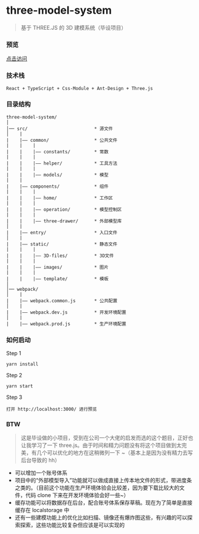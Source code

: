 # three-model-system

> 基于 THREE.JS 的 3D 建模系统（毕设项目）
 
### 预览 ###
 
[点击访问](https://hawkezhk.github.io/three-model-system/)

### 技术栈 ###

    React + TypeScript + Css-Module + Ant-Design + Three.js

### 目录结构 ###

```
three-model-system/
│
│── src/                         * 源文件
│    |
|    |—— common/                 * 公共文件
|    |    |
|    |    |—— constants/         * 常数
|    |    |
|    |    |—— helper/            * 工具方法
|    |    |
|    |    |—— models/            * 模型
|    |
|    |—— components/             * 组件
|    |    |
|    |    |—— home/              * 工作区
|    |    |
|    |    |—— operation/         * 模型控制区
|    |    |
|    |    |—— three-drawer/      * 外部模型库
│    |
|    |—— entry/                  * 入口文件
│    |
|    |—— static/                 * 静态文件
|    |    |
|    |    |—— 3D-files/          * 3D文件
|    |    |
|    |    |—— images/            * 图片
|    |    |
|    |    |—— template/          * 模板
│
│── webpack/
│    |
|    |—— webpack.common.js       * 公共配置
│    |
|    |—— webpack.dev.js          * 开发环境配置
│    |
|    |—— webpack.prod.js         * 生产环境配置
```

### 如何启动 ###

Step 1
```
yarn install
```

Step 2
```
yarn start
```

Step 3
```
打开 http://localhost:3000/ 进行预览
```

### BTW ###

> 这是毕设做的小项目，受到在公司一个大佬的启发而选的这个题目，正好也让我学习了一下 three.js。由于时间和精力问题没有将这个项目做到太完美，有几个可以优化的地方在这稍微列一下 ~（基本上是因为没有精力去写后台导致的 hh）

+ 可以增加一个账号体系
+ 项目中的“外部模型导入”功能就可以做成直接上传本地文件的形式，带进度条之类的。（目前这个功能在生产环境体验会比较差，因为要下载比较大的文件，代码 clone 下来在开发环境体验会好一些~）
+ 缓存功能可以将数据存在后台，配合账号体系保存草稿。现在为了简单是直接缓存在 localstorage 中
+ 还有一些建模功能上的优化比如扫描、镜像还有爆炸图这些，有兴趣的可以探索探索，这些功能比较复杂但应该是可以实现的
